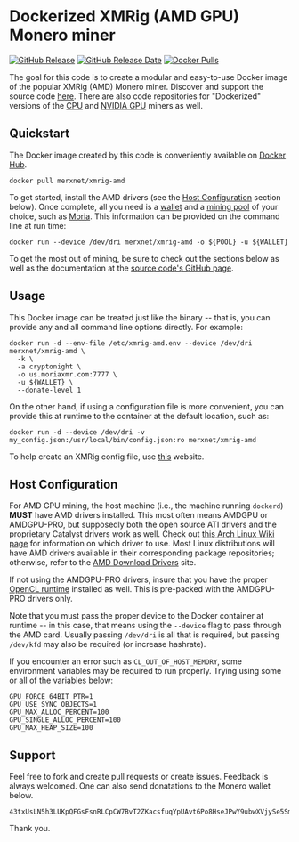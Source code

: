 # Dockerized XMRig (AMD GPU) Monero miner

[![GitHub Release](https://img.shields.io/github/release/merxnet/xmrig-amd-docker/all.svg)](https://github.com/merxnet/xmrig-amd-docker/releases)
[![GitHub Release Date](https://img.shields.io/github/release-date-pre/merxnet/xmrig-amd-docker.svg)](https://github.com/merxnet/xmrig-amd-docker/releases)
[![Docker Pulls](https://img.shields.io/docker/pulls/merxnet/xmrig-amd.svg)](https://hub.docker.com/r/merxnet/xmrig-amd/)

The goal for this code is to create a modular and easy-to-use Docker image of the popular XMRig (AMD) Monero miner. Discover and support the source code [here](https://github.com/xmrig/xmrig-amd). There are also code repositories for "Dockerized" versions of the [CPU](https://github.com/merxnet/xmrig-cpu-docker) and [NVIDIA GPU](https://github.com/merxnet/xmrig-nvidia-docker) miners as well.

## Quickstart
The Docker image created by this code is conveniently available on [Docker Hub](https://hub.docker.com/r/merxnet/xmrig-amd/).
```
docker pull merxnet/xmrig-amd
```
To get started, install the AMD drivers (see the [Host Configuration](#host-configuration) section below). Once complete, all you need is a [wallet](https://getmonero.org/resources/user-guides/create_wallet.html) and a [mining pool](https://monero.org/services/mining-pools/) of your choice, such as [Moria](https://moriaxmr.com/). This information can be provided on the command line at run time:
```
docker run --device /dev/dri merxnet/xmrig-amd -o ${POOL} -u ${WALLET}
```
To get the most out of mining, be sure to check out the sections below as well as the documentation at the [source code's GitHub page](https://github.com/xmrig/xmrig-amd#usage).

## Usage
This Docker image can be treated just like the binary -- that is, you can provide any and all command line options directly. For example:
```
docker run -d --env-file /etc/xmrig-amd.env --device /dev/dri merxnet/xmrig-amd \
  -k \
  -a cryptonight \
  -o us.moriaxmr.com:7777 \
  -u ${WALLET} \
  --donate-level 1
```
On the other hand, if using a configuration file is more convenient, you can provide this at runtime to the container at the default location, such as:
```
docker run -d --device /dev/dri -v my_config.json:/usr/local/bin/config.json:ro merxnet/xmrig-amd
```
To help create an XMRig config file, use [this](https://config.xmrig.com/) website.

## Host Configuration
For AMD GPU mining, the host machine (i.e., the machine running `dockerd`) **MUST** have AMD drivers installed. This most often means AMDGPU or AMDGPU-PRO, but supposedly both the open source ATI drivers and the proprietary Catalyst drivers work as well. Check out [this Arch Linux Wiki page](https://wiki.archlinux.org/index.php/Xorg#AMD) for information on which driver to use. Most Linux distributions will have AMD drivers available in their corresponding package repositories; otherwise, refer to the [AMD Download Drivers](https://support.amd.com/en-us/download) site.

If not using the AMDGPU-PRO drivers, insure that you have the proper [OpenCL runtime](https://wiki.archlinux.org/index.php/GPGPU#OpenCL_Runtime) installed as well. This is pre-packed with the AMDGPU-PRO drivers only.

Note that you must pass the proper device to the Docker container at runtime -- in this case, that means using the `--device` flag to pass through the AMD card. Usually passing `/dev/dri` is all that is required, but passing `/dev/kfd` may also be required (or increase hashrate).

If you encounter an error such as `CL_OUT_OF_HOST_MEMORY`, some environment variables may be required to run properly. Trying using some or all of the variables below:
```
GPU_FORCE_64BIT_PTR=1
GPU_USE_SYNC_OBJECTS=1
GPU_MAX_ALLOC_PERCENT=100
GPU_SINGLE_ALLOC_PERCENT=100
GPU_MAX_HEAP_SIZE=100
```

## Support
Feel free to fork and create pull requests or create issues. Feedback is always welcomed. One can also send donatations to the Monero wallet below.
```
43txUsLN5h3LUKpQFGsFsnRLCpCW7BvT2ZKacsfuqYpUAvt6Po8HseJPwY9ubwXVjySe5SmxVstLfcV8hM8tHg8UTVB14Tk
```
Thank you.
